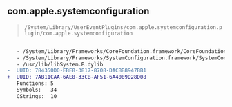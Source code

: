 ## com.apple.systemconfiguration

> `/System/Library/UserEventPlugins/com.apple.systemconfiguration.plugin/com.apple.systemconfiguration`

```diff

   - /System/Library/Frameworks/CoreFoundation.framework/CoreFoundation
   - /System/Library/Frameworks/SystemConfiguration.framework/SystemConfiguration
   - /usr/lib/libSystem.B.dylib
-  UUID: 784350D0-EBE8-3817-8708-DACBB8947BB1
+  UUID: 7AB11CAA-6AE8-33CB-AF51-6A4089D28D08
   Functions: 5
   Symbols:   34
   CStrings:  10

```
